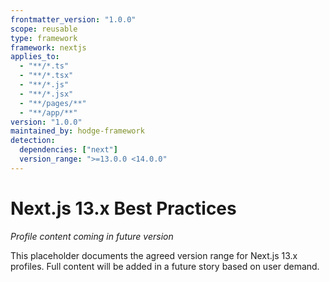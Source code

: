 ```yaml
---
frontmatter_version: "1.0.0"
scope: reusable
type: framework
framework: nextjs
applies_to:
  - "**/*.ts"
  - "**/*.tsx"
  - "**/*.js"
  - "**/*.jsx"
  - "**/pages/**"
  - "**/app/**"
version: "1.0.0"
maintained_by: hodge-framework
detection:
  dependencies: ["next"]
  version_range: ">=13.0.0 <14.0.0"
---
```


# Next.js 13.x Best Practices

*Profile content coming in future version*

This placeholder documents the agreed version range for Next.js 13.x profiles.
Full content will be added in a future story based on user demand.
